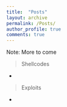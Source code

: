 ```yaml
---
title:  "Posts"
layout: archive
permalink: /Posts/
author_profile: true
comments: true
---
```


<it>Note: More to come</it>

> Shellcodes 

- 




> Exploits

- 
